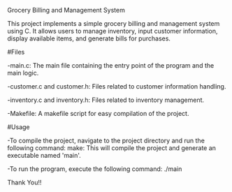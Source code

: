 Grocery Billing and Management System 

This project implements a simple grocery billing and management system using C. It allows users to manage inventory, input customer information, display available items, and generate bills for purchases.

#Files

-main.c: The main file containing the entry point of the program and the main logic.

-customer.c and customer.h: Files related to customer information handling.

-inventory.c and inventory.h: Files related to inventory management.

-Makefile: A makefile script for easy compilation of the project.

#Usage

-To compile the project, navigate to the project directory and run the following command: 
     make: This will compile the project and generate an executable named 'main'. 

-To run the program, execute the following command:
    ./main

Thank You!!
